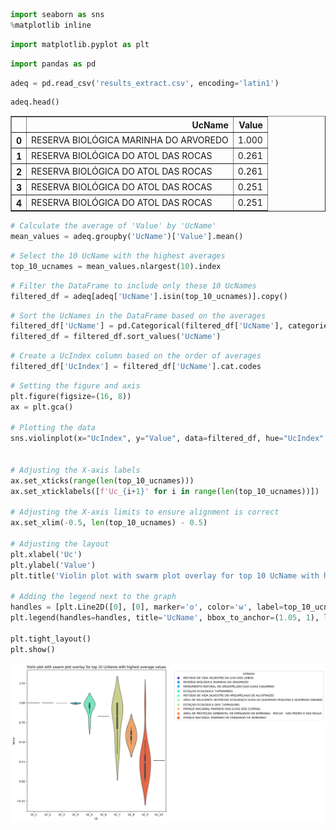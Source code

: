 ```python
import seaborn as sns
%matplotlib inline
```


```python
import matplotlib.pyplot as plt
```


```python
import pandas as pd
```


```python
adeq = pd.read_csv('results_extract.csv', encoding='latin1')
```


```python
adeq.head()
```


<table border="1" class="dataframe">
  <thead>
    <tr style="text-align: right;">
      <th></th>
      <th>UcName</th>
      <th>Value</th>
    </tr>
  </thead>
  <tbody>
    <tr>
      <th>0</th>
      <td>RESERVA BIOLÓGICA MARINHA DO ARVOREDO</td>
      <td>1.000</td>
    </tr>
    <tr>
      <th>1</th>
      <td>RESERVA BIOLÓGICA DO ATOL DAS ROCAS</td>
      <td>0.261</td>
    </tr>
    <tr>
      <th>2</th>
      <td>RESERVA BIOLÓGICA DO ATOL DAS ROCAS</td>
      <td>0.261</td>
    </tr>
    <tr>
      <th>3</th>
      <td>RESERVA BIOLÓGICA DO ATOL DAS ROCAS</td>
      <td>0.251</td>
    </tr>
    <tr>
      <th>4</th>
      <td>RESERVA BIOLÓGICA DO ATOL DAS ROCAS</td>
      <td>0.251</td>
    </tr>
  </tbody>
</table>
</div>




```python
# Calculate the average of 'Value' by 'UcName'
mean_values = adeq.groupby('UcName')['Value'].mean()
```


```python
# Select the 10 UcName with the highest averages
top_10_ucnames = mean_values.nlargest(10).index
```


```python
# Filter the DataFrame to include only these 10 UcNames
filtered_df = adeq[adeq['UcName'].isin(top_10_ucnames)].copy()
```


```python
# Sort the UcNames in the DataFrame based on the averages
filtered_df['UcName'] = pd.Categorical(filtered_df['UcName'], categories=top_10_ucnames, ordered=True)
filtered_df = filtered_df.sort_values('UcName')
```


```python
# Create a UcIndex column based on the order of averages
filtered_df['UcIndex'] = filtered_df['UcName'].cat.codes
```


```python
# Setting the figure and axis
plt.figure(figsize=(16, 8))  
ax = plt.gca()

# Plotting the data
sns.violinplot(x="UcIndex", y="Value", data=filtered_df, hue="UcIndex", palette='rainbow', legend=False, ax=ax)


# Adjusting the X-axis labels
ax.set_xticks(range(len(top_10_ucnames)))
ax.set_xticklabels([f'Uc_{i+1}' for i in range(len(top_10_ucnames))])

# Adjusting the X-axis limits to ensure alignment is correct
ax.set_xlim(-0.5, len(top_10_ucnames) - 0.5)

# Adjusting the layout
plt.xlabel('Uc')
plt.ylabel('Value')
plt.title('Violin plot with swarm plot overlay for top 10 UcName with highest average values')

# Adding the legend next to the graph
handles = [plt.Line2D([0], [0], marker='o', color='w', label=top_10_ucnames[i], markersize=10, markerfacecolor=sns.color_palette('rainbow', n_colors=len(top_10_ucnames))[i]) for i in range(len(top_10_ucnames))]
plt.legend(handles=handles, title='UcName', bbox_to_anchor=(1.05, 1), loc='upper left')

plt.tight_layout()
plt.show()
```

<img src="Violoin_plot_10_0.png" width="1000">


